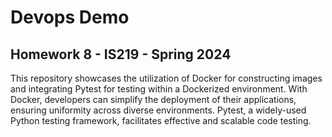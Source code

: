 # Devops Demo 
## Homework 8 - IS219 - Spring 2024

This repository showcases the utilization of Docker for constructing images and integrating Pytest for testing within a Dockerized environment. With Docker, developers can simplify the deployment of their applications, ensuring uniformity across diverse environments. Pytest, a widely-used Python testing framework, facilitates effective and scalable code testing.